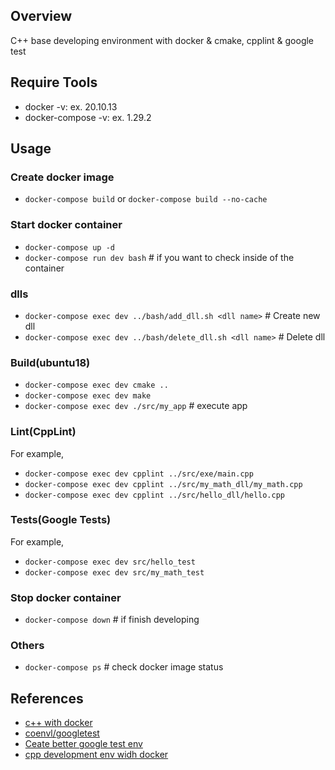 ## Overview
C++ base developing environment with docker & cmake, cpplint & google test

## Require Tools
- docker -v: ex. 20.10.13
- docker-compose -v: ex. 1.29.2

## Usage

### Create docker image
- `docker-compose build` or `docker-compose build --no-cache`

### Start docker container
- `docker-compose up -d`
- `docker-compose run dev bash`  # if you want to check inside of the container

### dlls
- `docker-compose exec dev ../bash/add_dll.sh <dll name>` # Create new dll
- `docker-compose exec dev ../bash/delete_dll.sh <dll name>` # Delete dll

### Build(ubuntu18)

- `docker-compose exec dev cmake ..`
- `docker-compose exec dev make`
- `docker-compose exec dev ./src/my_app`  # execute app

### Lint(CppLint)
For example,
- `docker-compose exec dev cpplint ../src/exe/main.cpp`
- `docker-compose exec dev cpplint ../src/my_math_dll/my_math.cpp`
- `docker-compose exec dev cpplint ../src/hello_dll/hello.cpp`

### Tests(Google Tests)
For example,
- `docker-compose exec dev src/hello_test`
- `docker-compose exec dev src/my_math_test`

### Stop docker container
- `docker-compose down`  # if finish developing

### Others
- `docker-compose ps`  # check docker image status

## References

- [c++ with docker](https://qiita.com/kai_kou/items/1f4b9a45a5d4d6788649)
- [coenvl/googletest
](https://hub.docker.com/r/coenvl/googletest/dockerfile)
- [Ceate better google test env](https://www.jonki.net/entry/2016/06/15/220029)
- [cpp development env widh docker](https://qiita.com/n-jun-k2/items/1b84b5b99351fb835035)
